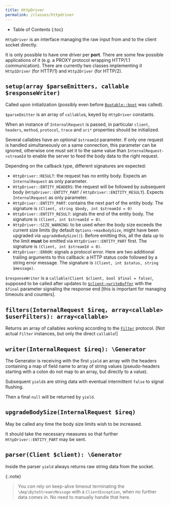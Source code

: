 ```yaml
---
title: HttpDriver
permalink: /classes/httpdriver
---
```


* Table of Contents
{:toc}

`HttpDriver` is an interface managing the raw input from and to the client socket directly.

It is only possible to have one driver per **port**. There are some few possible applications of it (e.g. a PROXY protocol wrapping HTTP/1.1 communication). There are currently two classes implementing it `Http1Driver` (for HTTP/1) and `Http2Driver` (for HTTP/2).

## `setup(array $parseEmitters, callable $responseWriter)`

Called upon initialization (possibly even before [`Bootable::boot`](bootable.md) was called).

`$parseEmitter` is an array of `callable`s, keyed by `HttpDriver` constants.

When an instance of `InternalRequest` is passed, in particular `client`, `headers`, `method`, `protocol`, `trace` and `uri*` properties should be initialized.

Several callables have an optional `$streamId` parameter. If only one request is handled simultaneously on a same connection, this parameter can be ignored, otherwise one must set it to the same value than `InternalRequest->streamId` to enable the server to feed the body data to the right request.

Depending on the callback type, different signatures are expected:

- `HttpDriver::RESULT`: the request has no entity body. Expects an `InternalRequest` as only parameter.
- `HttpDriver::ENTITY_HEADERS`: the request will be followed by subsequent body (`HttpDriver::ENTITY_PART` / `HttpDriver::ENITITY_RESULT`). Expects `InternalRequest` as only parameter.
- `HttpDriver::ENTITY_PART`: contains the next part of the entity body. The signature is `(Client, string $body, int $streamId = 0)`
- `HttpDriver::ENTITY_RESULT`: signals the end of the entity body. The signature is `(Client, int $streamId = 0)`.
- `HttpDriver::SIZE_WARNING`: to be used when the body size exceeds the current size limits (by default `Options->maxBodySize`, might have been upgraded via `upgradeBodySize()`). Before emitting this, all the data up to the limit **must** be emitted via `HttpDriver::ENTITY_PART` first. The signature is `(Client, int $streamId = 0)`.
- `HttpDriver::ERROR`: signals a protocol error. Here are two additional trailing arguments to this callback: a HTTP status code followed by a string error message. The signature is `(Client, int $status, string $message)`.

`$responseWriter` is a `callable(Client $client, bool $final = false)`, supposed to be called after updates to [`$client->writeBuffer`](client.md) with the `$final` parameter signaling the response end [this is important for managing timeouts and counters].

## `filters(InternalRequest $ireq, array<callable> $userFilters): array<callable>`

Returns an array of callables working according to the [`Filter`](filter.md) protocol. [Not actual `Filter` instances, but only the direct `callable`!]

## `writer(InternalRequest $ireq): \Generator`

The Generator is receiving with the first `yield` an array with the headers containing a map of field name to array of string values (pseudo-headers starting with a colon do not map to an array, but directly to a value).

Subsequent `yield`s are string data with eventual intermittent `false` to signal flushing.

Then a final `null` will be returned by `yield`.

## `upgradeBodySize(InternalRequest $ireq)`

May be called any time the body size limits wish to be increased.

It should take the necessary measures so that further `HttpDriver::ENTITY_PART` may be sent.

## `parser(Client $client): \Generator`

Inside the parser `yield` always returns raw string data from the socket.

{:.note}
> You _can_ rely on keep-alive timeout terminating the `\Amp\ByteStream\Message` with a `ClientException`, when no further data comes in. No need to manually handle that here.
